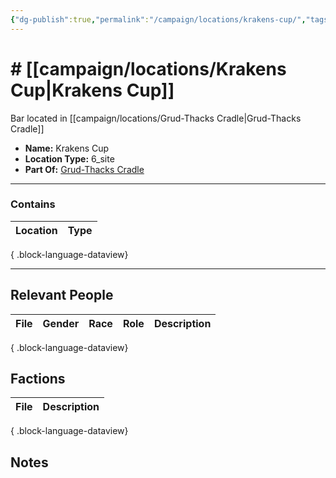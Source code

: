 ```yaml
---
{"dg-publish":true,"permalink":"/campaign/locations/krakens-cup/","tags":["location"],"noteIcon":"","created":"2025-10-26T20:19:06.891-07:00","updated":"2025-10-28T07:53:23.228-07:00"}
---
```


# # [[campaign/locations/Krakens Cup\|Krakens Cup]]
Bar located in [[campaign/locations/Grud-Thacks Cradle\|Grud-Thacks Cradle]]
<p><span><ul>
<li dir="auto"><strong>Name:</strong> Krakens Cup</li>
<li dir="auto"><strong>Location Type:</strong> 6_site</li>
<li dir="auto"><strong>Part Of:</strong> <a data-tooltip-position="top" aria-label="campaign/locations/Grud-Thacks Cradle.md" data-href="campaign/locations/Grud-Thacks Cradle.md" href="campaign/locations/Grud-Thacks Cradle.md" class="internal-link" target="_blank" rel="noopener nofollow">Grud-Thacks Cradle</a></li>
</ul></span></p>

---

### Contains
| Location | Type |
| -------- | ---- |

{ .block-language-dataview}

---

## Relevant People
| File | Gender | Race | Role | Description |
| ---- | ------ | ---- | ---- | ----------- |

{ .block-language-dataview}

## Factions
| File | Description |
| ---- | ----------- |

{ .block-language-dataview}

## Notes
